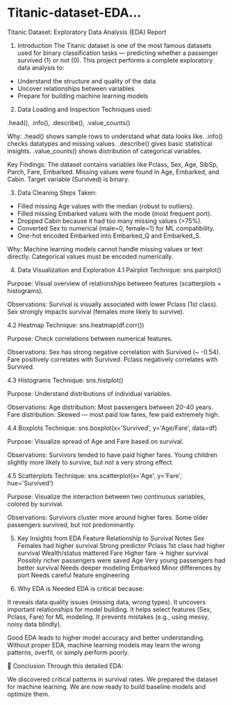 # Titanic-dataset-EDA...
Titanic Dataset: Exploratory Data Analysis (EDA) Report

1. Introduction
The Titanic dataset is one of the most famous datasets used for binary classification tasks — predicting whether a passenger survived (1) or not (0). This project performs a complete exploratory data analysis to:

- Understand the structure and quality of the data
- Uncover relationships between variables
- Prepare for building machine learning models

2. Data Loading and Inspection
Techniques used:

.head(), .info(), .describe(), .value_counts()

Why:
.head() shows sample rows to understand what data looks like.
.info() checks datatypes and missing values.
.describe() gives basic statistical insights.
.value_counts() shows distribution of categorical variables.

Key Findings:
The dataset contains variables like Pclass, Sex, Age, SibSp, Parch, Fare, Embarked.
Missing values were found in Age, Embarked, and Cabin.
Target variable (Survived) is binary.

3. Data Cleaning
Steps Taken:

- Filled missing Age values with the median (robust to outliers).
- Filled missing Embarked values with the mode (most frequent port).
- Dropped Cabin because it had too many missing values (>75%).
- Converted Sex to numerical (male=0, female=1) for ML compatibility.
- One-hot encoded Embarked into Embarked_Q and Embarked_S.

Why:
Machine learning models cannot handle missing values or text directly.
Categorical values must be encoded numerically.

4. Data Visualization and Exploration
4.1 Pairplot
Technique: sns.pairplot()

Purpose:
Visual overview of relationships between features (scatterplots + histograms).

Observations:
Survival is visually associated with lower Pclass (1st class).
Sex strongly impacts survival (females more likely to survive).

4.2 Heatmap
Technique: sns.heatmap(df.corr())

Purpose:
Check correlations between numerical features.

Observations:
Sex has strong negative correlation with Survived (~ -0.54).
Fare positively correlates with Survived.
Pclass negatively correlates with Survived.

4.3 Histograms
Technique: sns.histplot()

Purpose:
Understand distributions of individual variables.

Observations:
Age distribution: Most passengers between 20-40 years.
Fare distribution: Skewed — most paid low fares, few paid extremely high.

4.4 Boxplots
Technique: sns.boxplot(x='Survived', y='Age/Fare', data=df)

Purpose:
Visualize spread of Age and Fare based on survival.

Observations:
Survivors tended to have paid higher fares.
Young children slightly more likely to survive, but not a very strong effect.

4.5 Scatterplots
Technique: sns.scatterplot(x='Age', y='Fare', hue='Survived')

Purpose:
Visualize the interaction between two continuous variables, colored by survival.

Observations:
Survivors cluster more around higher fares.
Some older passengers survived, but not predominantly.

5. Key Insights from EDA
Feature	Relationship to Survival	Notes
Sex	Females had higher survival	Strong predictor
Pclass	1st class had higher survival	Wealth/status mattered
Fare	Higher fare → higher survival	Possibly richer passengers were saved
Age	Very young passengers had better survival	Needs deeper modeling
Embarked	Minor differences by port	Needs careful feature engineering

6. Why EDA is Needed
EDA is critical because:

It reveals data quality issues (missing data, wrong types).
It uncovers important relationships for model building.
It helps select features (Sex, Pclass, Fare) for ML modeling.
It prevents mistakes (e.g., using messy, noisy data blindly).

Good EDA leads to higher model accuracy and better understanding.
Without proper EDA, machine learning models may learn the wrong patterns, overfit, or simply perform poorly.

📌 Conclusion
Through this detailed EDA:

We discovered critical patterns in survival rates.
We prepared the dataset for machine learning.
We are now ready to build baseline models and optimize them.

